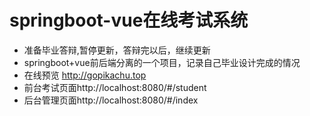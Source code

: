 # springboot-vue在线考试系统
* 准备毕业答辩,暂停更新，答辩完以后，继续更新
* springboot+vue前后端分离的一个项目，记录自己毕业设计完成的情况
* 在线预览 http://gopikachu.top
 * 前台考试页面http://localhost:8080/#/student
 * 后台管理页面http://localhost:8080/#/index
